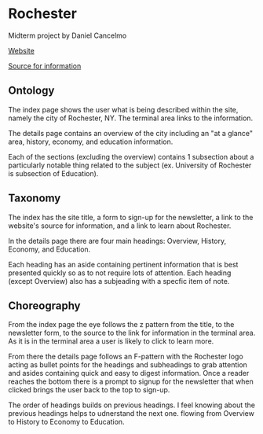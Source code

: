 # Rochester

Midterm project by Daniel Cancelmo

[Website](http://csc174.org/midterm/dcancelmo)

[Source for information](https://en.wikipedia.org/wiki/Rochester,_New_York)

## Ontology

The index page shows the user what is being described within the site, namely the city of Rochester, NY. The terminal area links to the information.

The details page contains an overview of the city including an "at a glance" area, history, economy, and education information.

Each of the sections (excluding the overview) contains 1 subsection about a particularly notable thing related to the subject (ex. University of Rochester is  subsection of Education).


## Taxonomy

The index has the site title, a form to sign-up for the newsletter, a link to the website's source for information, and a link to learn about Rochester.

In the details page there are four main headings: Overview, History, Economy, and Education.

Each heading has an aside containing pertinent information that is best presented quickly so as to not require lots of attention. Each heading (except Overview) also has a subjeading with a specfic item of note.


## Choreography

From the index page the eye follows the z pattern from the title, to the newsletter form, to the source to the link for information in the terminal area. As it is in the terminal area a user is likely to click to learn more.

From there the details page follows an F-pattern with the Rochester logo acting as bullet points for the headings and subheadings to grab attention and asides containing quick and easy to digest information. Once a reader reaches the bottom there is a prompt to signup for the newsletter that when clicked brings the user back to the top to sign-up.

The order of headings builds on previous headings. I feel knowing about the previous headings helps to udnerstand the next one. flowing from Overview to History to Economy to Education.